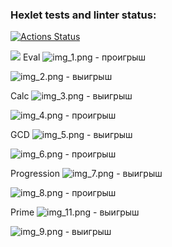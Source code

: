 ### Hexlet tests and linter status:
[![Actions Status](https://github.com/Lakever/java-project-61/actions/workflows/hexlet-check.yml/badge.svg)](https://github.com/Lakever/java-project-61/actions)

<a href="https://codeclimate.com/github/Lakever/java-project-61/maintainability"><img src="https://api.codeclimate.com/v1/badges/8f392e1d6d596171474f/maintainability" /></a>
Eval
![img_1.png](img_1.png)  - проигрыш

![img_2.png](img_2.png) - выигрыш

Calc
![img_3.png](img_3.png) - выигрыш

![img_4.png](img_4.png) - проигрыш

GCD
![img_5.png](img_5.png) - выигрыш

![img_6.png](img_6.png) - проигрыш

Progression
![img_7.png](img_7.png) - выигрыш

![img_8.png](img_8.png) - проигрыш

Prime
![img_11.png](img_11.png) - выигрыш

![img_9.png](img_9.png) - выигрыш
